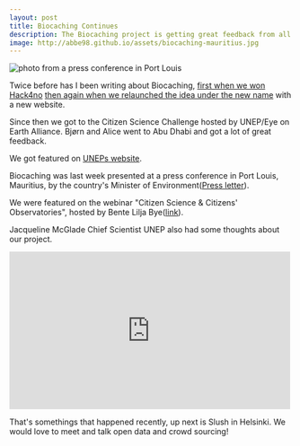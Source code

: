 ```yaml
---
layout: post
title: Biocaching Continues 
description: The Biocaching project is getting great feedback from all over the world.
image: http://abbe98.github.io/assets/biocaching-mauritius.jpg
---
```

![photo from a press conference in Port Louis](http://abbe98.github.io/assets/biocaching-mauritius.jpg)

Twice before has I been writing about Biocaching, [first when we won Hack4no](http://abbe98.github.io/blog/2015/07/01/hack4no) [then again when we relaunched the idea under the new name](http://abbe98.github.io/blog/2015/08/17/biocaching/) with a new website.

Since then we got to the Citizen Science Challenge hosted by UNEP/Eye on Earth Alliance. Bj&oslash;rn and Alice went to Abu Dhabi and got a lot of great feedback. 

We got featured on [UNEPs website](http://uneplive.unep.org/citizen).

Biocaching was last week presented at a press conference in Port Louis, Mauritius, by the country's Minister of Environment([Press letter](http://environment.govmu.org/English/News/Pages/Biocaching-Project.aspx)).

We were featured on the webinar "Citizen Science & Citizens' Observatories", hosted by Bente Lilja Bye([link](http://app.webinarjam.net/replay/8777/402b37653e/0/qv10430509h4)).

Jacqueline McGlade Chief Scientist UNEP also had some thoughts about our project.

<iframe src="https://player.vimeo.com/video/142044303?color=ff8800&title=0&byline=0&portrait=0" width="500" height="281" frameborder="0" webkitallowfullscreen mozallowfullscreen allowfullscreen></iframe>

That's somethings that happened recently, up next is Slush in Helsinki. We would love to meet and talk open data and crowd sourcing!